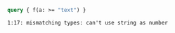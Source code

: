 ```graphql
query { f(a: >= "text") }
```

```
1:17: mismatching types: can't use string as number
```